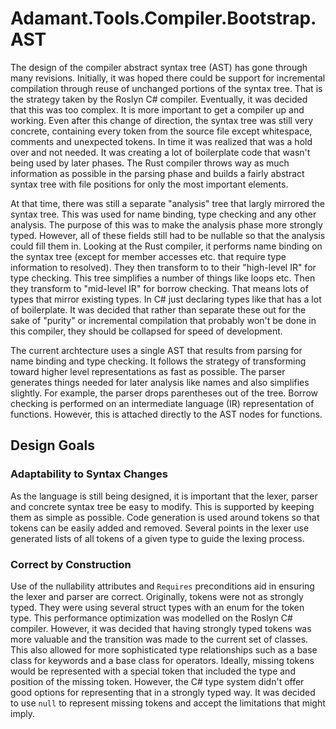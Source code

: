 # Adamant.Tools.Compiler.Bootstrap.AST

The design of the compiler abstract syntax tree (AST) has gone through many revisions. Initially, it was hoped there could be support for incremental compilation through reuse of unchanged portions of the syntax tree. That is the strategy taken by the Roslyn C# compiler. Eventually, it was decided that this was too complex. It is more important to get a compiler up and working. Even after this change of direction, the syntax tree was still very concrete, containing every token from the source file except whitespace, comments and unexpected tokens. In time it was realized that was a hold over and not needed. It was creating a lot of boilerplate code that wasn't being used by later phases. The Rust compiler throws way as much information as possible in the parsing phase and builds a fairly abstract syntax tree with file positions for only the most important elements.

At that time, there was still a separate "analysis" tree that largly mirrored the syntax tree. This was used for name binding, type checking and any other analysis. The purpose of this was to make the analysis phase more strongly typed. However, all of these fields still had to be nullable so that the analysis could fill them in. Looking at the Rust compiler, it performs name binding on the syntax tree (except for member accesses etc. that require type information to resolved). They then transform to to their
"high-level IR" for type checking. This tree simplifies a number of things like loops etc. Then they transform to "mid-level IR" for borrow checking. That means lots of types that mirror existing types. In C# just declaring types like that has a lot of boilerplate. It was decided that rather than separate these out for the sake of "purity" or incremental compilation that probably won't be done in this compiler, they should be collapsed for speed of development.

The current archtecture uses a single AST that results from parsing for name binding and type checking. It follows the strategy of transforming toward higher level representations as fast as possible. The parser generates things needed for later analysis like names and also simplifies slightly. For example, the parser drops parentheses out of the tree. Borrow checking is performed on an intermediate language (IR) representation of functions. However, this is attached directly to the AST nodes for functions.

## Design Goals

### Adaptability to Syntax Changes

As the language is still being designed, it is important that the lexer, parser and concrete syntax tree be easy to modify. This is supported by keeping them as simple as possible. Code generation is used around tokens so that tokens can be easily added and removed. Several points in the lexer use generated lists of all tokens of a given type to guide the lexing process.

### Correct by Construction

Use of the nullability attributes and `Requires` preconditions aid in ensuring the lexer and parser are correct. Originally, tokens were not as strongly typed. They were using several struct types with an enum for the token type. This performance optimization was modelled on the Roslyn C# compiler. However, it was decided that having strongly typed tokens was more valuable and the transition was made to the current set of classes. This also allowed for more sophisticated type relationships such as a base class for keywords and a base class for operators. Ideally, missing tokens would be represented with a special token that included the type and position of the missing token. However, the C# type system didn't offer good options for representing that in a strongly typed way. It was decided to use `null` to represent missing tokens and accept the limitations that might imply.
